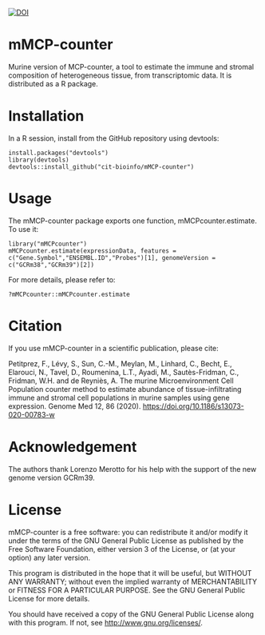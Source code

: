 [![DOI](https://zenodo.org/badge/DOI/10.5281/zenodo.5270300.svg)](https://doi.org/10.5281/zenodo.5270300)


# mMCP-counter
Murine version of MCP-counter, a tool to estimate the immune and stromal composition of heterogeneous tissue, from transcriptomic data. It is distributed as a R package.

Installation
========
In a R session, install from the GitHub repository using devtools:

    install.packages("devtools")
    library(devtools)
    devtools::install_github("cit-bioinfo/mMCP-counter")

Usage
========
The mMCP-counter package exports one function, mMCPcounter.estimate. To use it:

    library("mMCPcounter")
    mMCPcounter.estimate(expressionData, features = c("Gene.Symbol","ENSEMBL.ID","Probes")[1], genomeVersion = c("GCRm38","GCRm39")[2])

For more details, please refer to:

    ?mMCPcounter::mMCPcounter.estimate


Citation
========
If you use mMCP-counter in a scientific publication, please cite:

Petitprez, F., Lévy, S., Sun, C.-M., Meylan, M., Linhard, C., Becht, E., Elarouci, N., Tavel, D., Roumenina, L.T., Ayadi, M., Sautès-Fridman, C., Fridman, W.H. and de Reyniès, A. The murine Microenvironment Cell Population counter method to estimate abundance of tissue-infiltrating immune and stromal cell populations in murine samples using gene expression. Genome Med 12, 86 (2020). https://doi.org/10.1186/s13073-020-00783-w


Acknowledgement
========
The authors thank Lorenzo Merotto for his help with the support of the new genome version GCRm39.


License
========

mMCP-counter is a free software: you can redistribute it and/or modify
it under the terms of the GNU General Public License as published by
the Free Software Foundation, either version 3 of the License, or
(at your option) any later version.

This program is distributed in the hope that it will be useful,
but WITHOUT ANY WARRANTY; without even the implied warranty of
MERCHANTABILITY or FITNESS FOR A PARTICULAR PURPOSE.  See the
GNU General Public License for more details.

You should have received a copy of the GNU General Public License
along with this program.  If not, see <http://www.gnu.org/licenses/>.
